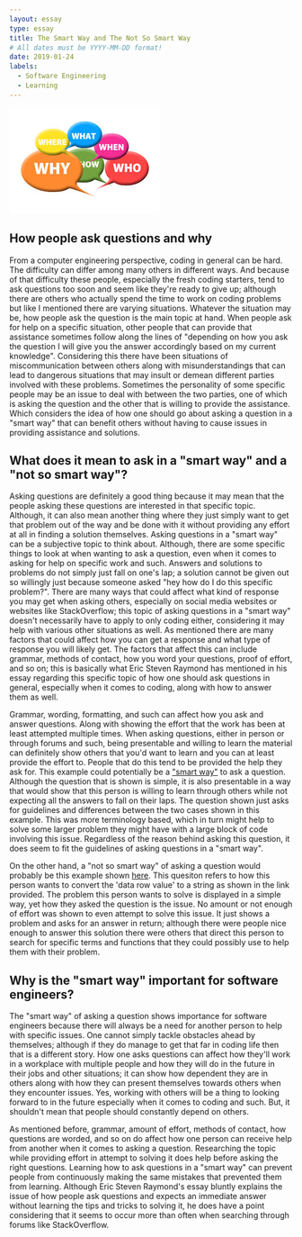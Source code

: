 ```yaml
---
layout: essay
type: essay
title: The Smart Way and The Not So Smart Way
# All dates must be YYYY-MM-DD format!
date: 2019-01-24
labels:
  - Software Engineering
  - Learning
---
```


<img class="ui medium left floated image" src="../images/question.jpg">

## How people ask questions and why
From a computer engineering perspective, coding in general can be hard. The difficulty can differ among many others in different ways. And because of that difficulty these people, especially the fresh coding starters, tend to ask questions too soon and seem like they're ready to give up; although there are others who actually spend the time to work on coding problems but like I mentioned there are varying situations. Whatever the situation may be, how people ask the question is the main topic at hand. When people ask for help on a specific situation, other people that can provide that assistance sometimes follow along the lines of "depending on how you ask the question I will give you the answer accordingly based on my current knowledge". Considering this there have been situations of miscommunication between others along with misunderstandings that can lead to dangerous situations that may insult or demean different parties involved with these problems. Sometimes the personality of some specific people may be an issue to deal with between the two parties, one of which is asking the question and the other that is willing to provide the assistance. Which considers the idea of how one should go about asking a question in a "smart way" that can benefit others without having to cause issues in providing assistance and solutions.

## What does it mean to ask in a "smart way" and a "not so smart way"?
Asking questions are definitely a good thing because it may mean that the people asking these questions are interested in that specific topic. Although, it can also mean another thing where they just simply want to get that problem out of the way and be done with it without providing any effort at all in finding a solution themselves. Asking questions in a "smart way" can be a subjective topic to think about. Although, there are some specific things to look at when wanting to ask a question, even when it comes to asking for help on specific work and such. Answers and solutions to problems do not simply just fall on one's lap; a solution cannot be given out so willingly just because someone asked "hey how do I do this specific problem?". There are many ways that could affect what kind of response you may get when asking others, especially on social media websites or websites like StackOverflow; this topic of asking questions in a "smart way" doesn't necessarily have to apply to only coding either, considering it may help with various other situations as well. As mentioned there are many factors that could affect how you can get a response and what type of response you will likely get. The factors that affect this can include grammar, methods of contact, how you word your questions, proof of effort, and so on; this is basically what Eric Steven Raymond has mentioned in his essay regarding this specific topic of how one should ask questions in general, especially when it comes to coding, along with how to answer them as well. 

Grammar, wording, formatting, and such can affect how you ask and answer questions. Along with showing the effort that the work has been at least attempted multiple times. When asking questions, either in person or through forums and such, being presentable and willing to learn the material can definitely show others that you'd want to learn and you can at least provide the effort to. People that do this tend to be provided the help they ask for. This example could potentially be a ["smart way"](https://stackoverflow.com/questions/7074/what-is-the-difference-between-string-and-string-in-c?rq=1) to ask a question. Although the question that is shown is simple, it is also presentable in a way that would show that this person is willing to learn through others while not expecting all the answers to fall on their laps. The question shown just asks for guidelines and differences between the two cases shown in this example. This was more terminology based, which in turn might help to solve some larger problem they might have with a large block of code involving this issue. Regardless of the reason behind asking this question, it does seem to fit the guidelines of asking questions in a "smart way".

On the other hand, a "not so smart way" of asking a question would probably be this example shown [here](https://stackoverflow.com/questions/54359358/how-to-avoid-tostring-exception-if-string-is-null). This quesiton refers to how this person wants to convert the 'data row value' to a string as shown in the link provided. The problem this person wants to solve is displayed in a simple way, yet how they asked the question is the issue. No amount or not enough of effort was shown to even attempt to solve this issue. It just shows a problem and asks for an answer in return; although there were people nice enough to answer this solution there were others that direct this person to search for specific terms and functions that they could possibly use to help them with their problem. 


## Why is the "smart way" important for software engineers?
The "smart way" of asking a question shows importance for software engineers because there will always be a need for another person to help with specific issues. One cannot simply tackle obstacles ahead by themselves; although if they do manage to get that far in coding life then that is a different story. How one asks questions can affect how they'll work in a workplace with multiple people and how they will do in the future in their jobs and other situations; it can show how dependent they are in others along with how they can present themselves towards others when they encounter issues. Yes, working with others will be a thing to looking forward to in the future especially when it comes to coding and such. But, it shouldn't mean that people should constantly depend on others.

As mentioned before, grammar, amount of effort, methods of contact, how questions are worded, and so on do affect how one person can receive help from another when it comes to asking a question. Researching the topic while providing effort in attempt to solving it does help before asking the right questions. Learning how to ask questions in a "smart way" can prevent people from continuously making the same mistakes that prevented them from learning. Although Eric Steven Raymond's essay bluntly explains the issue of how people ask questions and expects an immediate answer without learning the tips and tricks to solving it, he does have a point considering that it seems to occur more than often when searching through forums like StackOverflow. 
